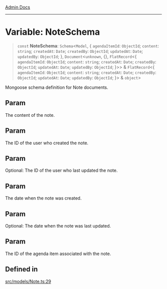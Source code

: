[Admin Docs](/)

***

# Variable: NoteSchema

> `const` **NoteSchema**: `Schema`\<`Model`, \{ `agendaItemId`: `ObjectId`; `content`: `string`; `createdAt`: `Date`; `createdBy`: `ObjectId`; `updatedAt`: `Date`; `updatedBy`: `ObjectId`; \}, `Document`\<`unknown`, \{\}, `FlatRecord`\<\{ `agendaItemId`: `ObjectId`; `content`: `string`; `createdAt`: `Date`; `createdBy`: `ObjectId`; `updatedAt`: `Date`; `updatedBy`: `ObjectId`; \}\>\> & `FlatRecord`\<\{ `agendaItemId`: `ObjectId`; `content`: `string`; `createdAt`: `Date`; `createdBy`: `ObjectId`; `updatedAt`: `Date`; `updatedBy`: `ObjectId`; \}\> & `object`\>

Mongoose schema definition for Note documents.

## Param

The content of the note.

## Param

The ID of the user who created the note.

## Param

Optional: The ID of the user who last updated the note.

## Param

The date when the note was created.

## Param

Optional: The date when the note was last updated.

## Param

The ID of the agenda item associated with the note.

## Defined in

[src/models/Note.ts:29](https://github.com/Suyash878/talawa-api/blob/cfd688207611ba245c99edd8dbaccb2cdbf6a043/src/models/Note.ts#L29)
